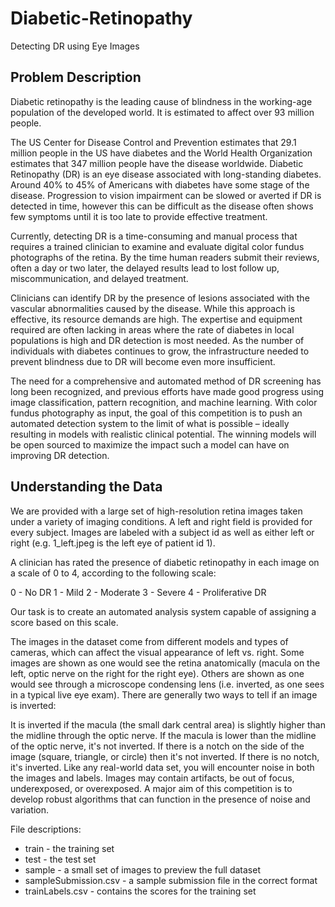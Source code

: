 # Diabetic-Retinopathy
Detecting DR using Eye Images

## Problem Description

Diabetic retinopathy is the leading cause of blindness in the working-age population of the developed world. It is estimated to affect over 93 million people.

The US Center for Disease Control and Prevention estimates that 29.1 million people in the US have diabetes and the World Health Organization estimates that 347 million people have the disease worldwide. Diabetic Retinopathy (DR) is an eye disease associated with long-standing diabetes. Around 40% to 45% of Americans with diabetes have some stage of the disease. Progression to vision impairment can be slowed or averted if DR is detected in time, however this can be difficult as the disease often shows few symptoms until it is too late to provide effective treatment.

Currently, detecting DR is a time-consuming and manual process that requires a trained clinician to examine and evaluate digital color fundus photographs of the retina. By the time human readers submit their reviews, often a day or two later, the delayed results lead to lost follow up, miscommunication, and delayed treatment.

Clinicians can identify DR by the presence of lesions associated with the vascular abnormalities caused by the disease. While this approach is effective, its resource demands are high. The expertise and equipment required are often lacking in areas where the rate of diabetes in local populations is high and DR detection is most needed. As the number of individuals with diabetes continues to grow, the infrastructure needed to prevent blindness due to DR will become even more insufficient.

The need for a comprehensive and automated method of DR screening has long been recognized, and previous efforts have made good progress using image classification, pattern recognition, and machine learning. With color fundus photography as input, the goal of this competition is to push an automated detection system to the limit of what is possible – ideally resulting in models with realistic clinical potential. The winning models will be open sourced to maximize the impact such a model can have on improving DR detection.

## Understanding the Data

We are provided with a large set of high-resolution retina images taken under a variety of imaging conditions. A left and right field is provided for every subject. Images are labeled with a subject id as well as either left or right (e.g. 1_left.jpeg is the left eye of patient id 1).

A clinician has rated the presence of diabetic retinopathy in each image on a scale of 0 to 4, according to the following scale:

0 - No DR
1 - Mild
2 - Moderate
3 - Severe
4 - Proliferative DR

Our task is to create an automated analysis system capable of assigning a score based on this scale.

The images in the dataset come from different models and types of cameras, which can affect the visual appearance of left vs. right. Some images are shown as one would see the retina anatomically (macula on the left, optic nerve on the right for the right eye). Others are shown as one would see through a microscope condensing lens (i.e. inverted, as one sees in a typical live eye exam). There are generally two ways to tell if an image is inverted:

It is inverted if the macula (the small dark central area) is slightly higher than the midline through the optic nerve. If the macula is lower than the midline of the optic nerve, it's not inverted.
If there is a notch on the side of the image (square, triangle, or circle) then it's not inverted. If there is no notch, it's inverted.
Like any real-world data set, you will encounter noise in both the images and labels. Images may contain artifacts, be out of focus, underexposed, or overexposed. A major aim of this competition is to develop robust algorithms that can function in the presence of noise and variation.

File descriptions:

* train - the training set
* test - the test set
* sample - a small set of images to preview the full dataset
* sampleSubmission.csv - a sample submission file in the correct format
* trainLabels.csv - contains the scores for the training set
